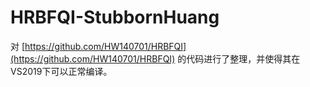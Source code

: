 # HRBFQI-StubbornHuang

对 [https://github.com/HW140701/HRBFQI](https://github.com/HW140701/HRBFQI) 的代码进行了整理，并使得其在VS2019下可以正常编译。

